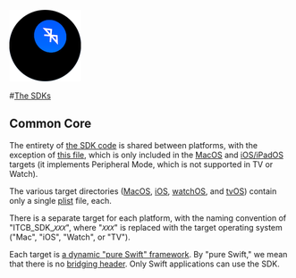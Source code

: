 ![Icon](../img/icon.png)

#[The SDKs](https://github.com/LittleGreenViper/TheBasicsOfCoreBluetooth/tree/master/SDK-src)

## Common Core

The entirety of [the SDK code](https://github.com/LittleGreenViper/TheBasicsOfCoreBluetooth/tree/master/SDK-src/src) is shared between platforms, with the exception of [this file](https://github.com/LittleGreenViper/TheBasicsOfCoreBluetooth/blob/master/SDK-src/src/internal/ITCB_SDK_Peripheral_internal.swift), which is only included in the [MacOS](https://github.com/LittleGreenViper/TheBasicsOfCoreBluetooth/tree/master/SDK-src/ITCB_SDK_Mac) and [iOS/iPadOS](https://github.com/LittleGreenViper/TheBasicsOfCoreBluetooth/tree/master/SDK-src/ITCB_SDK_iOS) targets (it implements Peripheral Mode, which is not supported in TV or Watch).

The various target directories ([MacOS](https://github.com/LittleGreenViper/TheBasicsOfCoreBluetooth/tree/master/SDK-src/ITCB_SDK_Mac), [iOS](https://github.com/LittleGreenViper/TheBasicsOfCoreBluetooth/tree/master/SDK-src/ITCB_SDK_iOS), [watchOS](https://github.com/LittleGreenViper/TheBasicsOfCoreBluetooth/tree/master/SDK-src/ITCB_SDK_Watch), and [tvOS](https://github.com/LittleGreenViper/TheBasicsOfCoreBluetooth/tree/master/SDK-src/ITCB_SDK_TVOS)) contain only a single [plist](https://www.google.com/url?sa=t&rct=j&q=&esrc=s&source=web&cd=13&cad=rja&uact=8&ved=2ahUKEwjytoaSy7HpAhXagnIEHdRwDRUQFjAMegQIPBAB&url=https%3A%2F%2Fdeveloper.apple.com%2Flibrary%2Farchive%2Fdocumentation%2FGeneral%2FReference%2FInfoPlistKeyReference%2FArticles%2FAboutInformationPropertyListFiles.html&usg=AOvVaw2rlth1YGdVn8U50mCDZp-n) file, each.

There is a separate target for each platform, with the naming convention of "ITCB_SDK_*`XXX`*", where "*`XXX`*" is replaced with the target operating system ("Mac", "iOS", "Watch", or "TV").

Each target is [a dynamic "pure Swift" framework](https://developer.apple.com/library/archive/documentation/DeveloperTools/Conceptual/DynamicLibraries/100-Articles/OverviewOfDynamicLibraries.html). By "pure Swift," we mean that there is no [bridging header](https://developer.apple.com/documentation/swift/imported_c_and_objective-c_apis/importing_swift_into_objective-c). Only Swift applications can use the SDK.
